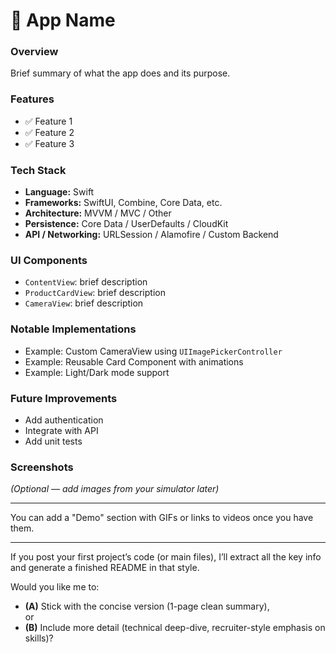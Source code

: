 # 📱 App Name

### Overview
Brief summary of what the app does and its purpose.

### Features
- ✅ Feature 1
- ✅ Feature 2
- ✅ Feature 3

### Tech Stack
- **Language:** Swift
- **Frameworks:** SwiftUI, Combine, Core Data, etc.
- **Architecture:** MVVM / MVC / Other
- **Persistence:** Core Data / UserDefaults / CloudKit
- **API / Networking:** URLSession / Alamofire / Custom Backend

### UI Components
- `ContentView`: brief description
- `ProductCardView`: brief description
- `CameraView`: brief description

### Notable Implementations
- Example: Custom CameraView using `UIImagePickerController`
- Example: Reusable Card Component with animations
- Example: Light/Dark mode support

### Future Improvements
- Add authentication
- Integrate with API
- Add unit tests

### Screenshots
*(Optional — add images from your simulator later)*

---

You can add a "Demo" section with GIFs or links to videos once you have them.

---

If you post your first project’s code (or main files), I’ll extract all the key info and generate a finished README in that style.

Would you like me to:
- **(A)** Stick with the concise version (1-page clean summary),  
or  
- **(B)** Include more detail (technical deep-dive, recruiter-style emphasis on skills)?
